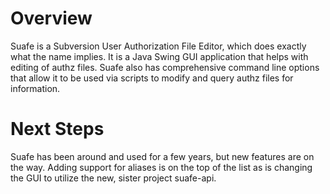 # Overview

Suafe is a Subversion User Authorization File Editor, which does exactly what the name implies. It is a Java Swing GUI application that helps with editing of authz files. Suafe also has comprehensive command line options that allow it to be used via scripts to modify and query authz files for information.

# Next Steps

Suafe has been around and used for a few years, but new features are on the way. Adding support for aliases is on the top of the list as is changing the GUI to utilize the new, sister project suafe-api.
